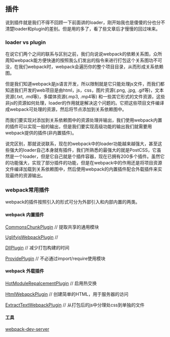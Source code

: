 ## 插件

说到插件就是我们不得不回顾一下前面讲的loader，刚开始我也是傻傻的分也分不清楚loader和plugin的差别。但是用的多了，看了些文章后才慢慢的回过味来。

### loader vs plugin

在说它们两个之间的联系与区别之前，我们向说说webpack的依赖关系图，众所周知webpack能方便快速的按照我么们发出的指令来进行打包这个关系图功不可没，在我们webpack时，webpack会遍历你的整个项目目录，从而形成关系依赖图。

但是我们知道webpack是js语言开发，所以限制就是它只能处理js文件，而我们都知道我们开发的web项目是由html，js，css，图片资源(.png, .jpg, .gif等)，文本资源(.txt, .md等)，多媒体资源(.mp3, .mp4等) 和一些其它形式的文件资源，这些非js的资源如何处理，loader的作用就是解决这个问题的。它把这些项目文件编译成webpack可处理的资源，然后将节点添加到关系依赖图中。

而我们要实现对添加到关系依赖图中的资源处理并输出，我们使用webpack内置的插件可以实现一般的输出，但是我们要实现高级功能的输出我们就需要用webpack提供的插件(非内置插件)。

说完区别，那就说说联系，现在的webpack中的loader功能越来越强大，甚至这些强大的loader自己本身就有插件，我们所熟悉的最强大的就是PostCSS，它虽然是一个loader，但是它自己就是个插件容器，现在已拥有200多个插件。虽然它的功能强大，实现了部分插件的功能，但是在webpack中的作用还是将项目资源文件编译加载到关系依赖图中，然后使用webpack的内置插件配合外载插件来实现最终的资源输出。

### webpack常用插件

webpack的插件按照引入的形式可分为外部引入和内部内置的两类。

#### webpack 内置插件

[CommonsChunkPlugin](https://github.com/lvzhenbang/webpack-learning/tree/master/doc/first/commonschunkplugin.md) // 提取共享的通用模块

[UglifyjsWebpackPlugin]() // 

[DllPlugin](https://github.com/lvzhenbang/webpack-learning/tree/master/doc/first/dllplugin&dllreferenceplugin.md) // 减少打包构建的时间

[ProvidePlugin](https://github.com/lvzhenbang/webpack-learning/tree/master/doc/first/provideplugin.md) // 不必通过import/require使用模块


#### webpack 外载插件

[HotModuleRepalcementPlugin](https://github.com/lvzhenbang/webpack-learning/tree/master/doc/first/hmrplugin.md) // 启用热交换

[HtmlWebapckPlugin](https://github.com/lvzhenbang/webpack-learning/tree/master/doc/first/htmlwebpackplugin.md) // 创建简单的HTML，用于服务器的访问

[ExtractTextWebpackPlugin](https://github.com/lvzhenbang/webpack-learning/tree/master/doc/first/postcss.md) // 从打包后的js中分理处css到单独的文件


#### 工具

[webpack-dev-server](https://github.com/lvzhenbang/webpack-learning/tree/master/doc/first/hmrplugin.md)